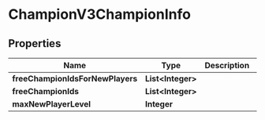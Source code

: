 
# ChampionV3ChampionInfo

## Properties
Name | Type | Description | Notes
------------ | ------------- | ------------- | -------------
**freeChampionIdsForNewPlayers** | **List&lt;Integer&gt;** |  |  [optional]
**freeChampionIds** | **List&lt;Integer&gt;** |  |  [optional]
**maxNewPlayerLevel** | **Integer** |  |  [optional]




